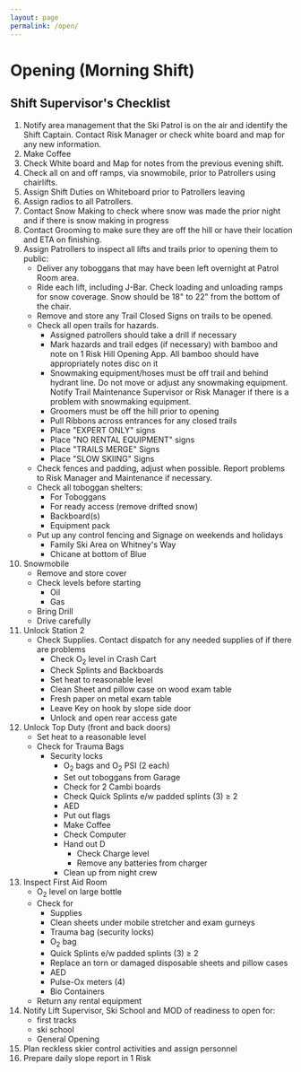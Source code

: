 ```yaml
---
layout: page
permalink: /open/
---
```

# Opening (Morning Shift)

## Shift Supervisor's Checklist

1. Notify area management that the Ski Patrol is on the air and identify the Shift Captain. Contact Risk Manager or check white board and map for any new information.
2. Make Coffee
3. Check White board and Map for notes from the previous evening shift.
4. Check all on and off ramps, via snowmobile, prior to Patrollers using chairlifts.
5. Assign Shift Duties on Whiteboard prior to Patrollers leaving
6. Assign radios to all Patrollers.
7. Contact Snow Making to check where snow was made the prior night and if there is snow making in progress
8. Contact Grooming to make sure they are off the hill or have their location and ETA on finishing.
9. Assign Patrollers to inspect all lifts and trails prior to opening them to public:
   - Deliver any toboggans that may have been left overnight at Patrol Room area.
   - Ride each lift, including J-Bar. Check loading and unloading ramps for snow coverage. Snow should be 18" to 22" from the bottom of the chair.
   - Remove and store any Trail Closed Signs on trails to be opened.
   - Check all open trails for hazards.
		- Assigned patrollers should take a drill if necessary
		- Mark hazards and trail edges (if necessary) with bamboo and note on 1 Risk Hill Opening App. All bamboo should have appropriately notes disc on it
		- Snowmaking equipment/hoses must be off trail and behind hydrant line. Do not move or adjust any snowmaking equipment. Notify Trail Maintenance Supervisor or Risk Manager if there is a problem with snowmaking equipment.
		- Groomers must be off the hill prior to opening
		- Pull Ribbons across entrances for any closed trails
		- Place "EXPERT ONLY" signs
		- Place "NO RENTAL EQUIPMENT" signs
		- Place "TRAILS MERGE" Signs
		- Place "SLOW SKIING" Signs
   - Check fences and padding, adjust when possible. Report problems to Risk Manager and Maintenance if necessary.
   - Check all toboggan shelters:
		- For Toboggans
		- For ready access (remove drifted snow)
		- Backboard(s)
		- Equipment pack
  	- Put up any control fencing and Signage on weekends and holidays
		- Family Ski Area on Whitney's Way
		- Chicane at bottom of Blue
10. Snowmobile
	- Remove and store cover
	- Check levels before starting
    	- Oil
    	- Gas
	- Bring Drill
	- Drive carefully
11. Unlock Station 2
	- Check Supplies. Contact dispatch for any needed supplies of if there are problems
		- Check O<sub>2</sub> level in Crash Cart
		- Check Splints and Backboards
		- Set heat to reasonable level
		- Clean Sheet and pillow case on wood exam table
		- Fresh paper on metal exam table
		- Leave Key on hook by slope side door
		- Unlock and open rear access gate
12. Unlock Top Duty (front and back doors)
	- Set heat to a reasonable level
	- Check for Trauma Bags
		- Security locks
			- O<sub>2</sub> bags and O<sub>2</sub> PSI (2 each)
			- Set out toboggans from Garage
			- Check for 2 Cambi boards
			- Check Quick Splints e/w padded splints (3) &#8805; 2
			- AED
			- Put out flags
			- Make Coffee
			- Check Computer
			- Hand out D
				- Check Charge level
				- Remove any batteries from charger
			- Clean up from night crew
13. Inspect First Aid Room
	- O<sub>2</sub> level on large bottle
	- Check for
		- Supplies
		- Clean sheets under mobile stretcher and exam gurneys
		- Trauma bag (security locks)
		- O<sub>2</sub> bag
		- Quick Splints e/w padded splints (3) &#8805; 2
		- Replace an torn or damaged disposable sheets and pillow cases
		- AED
		- Pulse-Ox meters (4)
		- Bio Containers
	- Return any rental equipment
14. Notify Lift Supervisor, Ski School and MOD of readiness to open for:
	- first tracks
	- ski school
	- General Opening
15. Plan reckless skier control activities and assign personnel
16. Prepare daily slope report in 1 Risk
